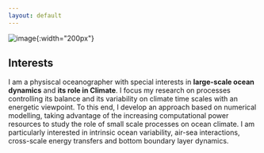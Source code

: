 ```yaml
---
layout: default
---
```


![image]({{site.baseurl}}/img/qj_bnw.png){:width="200px"}

## Interests 
I am a physiscal oceanographer with special interests in **large-scale ocean dynamics** and **its role in Climate**. I focus my research on processes controlling its balance and its variability on climate time scales with an energetic viewpoint. To this end, I develop an approach based on numerical modelling, taking advantage of the increasing computational power resources to study the role of small scale processes on ocean climate. I am particularly interested in intrinsic ocean variability, air-sea interactions, cross-scale energy transfers and bottom boundary layer dynamics.
